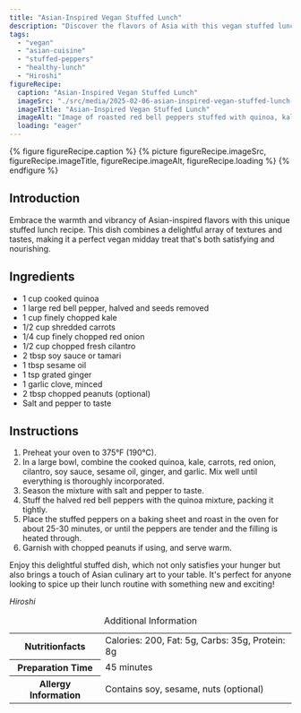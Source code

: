 ```yaml
---
title: "Asian-Inspired Vegan Stuffed Lunch"
description: "Discover the flavors of Asia with this vegan stuffed lunch recipe, featuring quinoa, kale, and bell peppers, seasoned with soy sauce and sesame oil. A perfect, healthy midday meal."
tags:
  - "vegan"
  - "asian-cuisine"
  - "stuffed-peppers"
  - "healthy-lunch"
  - "Hiroshi"
figureRecipe: 
  caption: "Asian-Inspired Vegan Stuffed Lunch"
  imageSrc: "./src/media/2025-02-06-asian-inspired-vegan-stuffed-lunch-1582.png"
  imageTitle: "Asian-Inspired Vegan Stuffed Lunch"
  imageAlt: "Image of roasted red bell peppers stuffed with quinoa, kale, carrots, and onion, seasoned with soy sauce and sesame oil, garnished with peanuts, on an elegant ceramic plate, emphasizing freshness and healthiness."
  loading: "eager"
---
```


{% figure figureRecipe.caption %}
{% picture figureRecipe.imageSrc, figureRecipe.imageTitle, figureRecipe.imageAlt, figureRecipe.loading %}
{% endfigure %}

## Introduction

Embrace the warmth and vibrancy of Asian-inspired flavors with this unique stuffed lunch recipe. This dish combines a delightful array of textures and tastes, making it a perfect vegan midday treat that's both satisfying and nourishing.

## Ingredients

- 1 cup cooked quinoa
- 1 large red bell pepper, halved and seeds removed
- 1 cup finely chopped kale
- 1/2 cup shredded carrots
- 1/4 cup finely chopped red onion
- 1/2 cup chopped fresh cilantro
- 2 tbsp soy sauce or tamari
- 1 tbsp sesame oil
- 1 tsp grated ginger
- 1 garlic clove, minced
- 2 tbsp chopped peanuts (optional)
- Salt and pepper to taste

## Instructions

1. Preheat your oven to 375°F (190°C).
2. In a large bowl, combine the cooked quinoa, kale, carrots, red onion, cilantro, soy sauce, sesame oil, ginger, and garlic. Mix well until everything is thoroughly incorporated.
3. Season the mixture with salt and pepper to taste.
4. Stuff the halved red bell peppers with the quinoa mixture, packing it tightly.
5. Place the stuffed peppers on a baking sheet and roast in the oven for about 25-30 minutes, or until the peppers are tender and the filling is heated through.
6. Garnish with chopped peanuts if using, and serve warm.

Enjoy this delightful stuffed dish, which not only satisfies your hunger but also brings a touch of Asian culinary art to your table. It's perfect for anyone looking to spice up their lunch routine with something new and exciting!

*Hiroshi*

<table><caption class='sr-only'>Additional Information</caption><tr><th>Nutritionfacts</th><td>Calories: 200, Fat: 5g, Carbs: 35g, Protein: 8g&nbsp;</td></tr><tr><th>Preparation Time</th><td>45 minutes&nbsp;</td></tr><tr><th>Allergy Information</th><td>Contains soy, sesame, nuts (optional)&nbsp;</td></tr></table>

